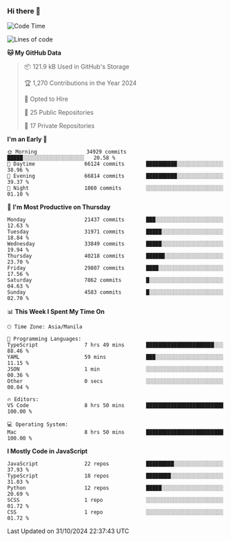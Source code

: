 ### Hi there 👋

<!--START_SECTION:waka-->
![Code Time](http://img.shields.io/badge/Code%20Time-1%2C246%20hrs%2024%20mins-blue)

![Lines of code](https://img.shields.io/badge/From%20Hello%20World%20I%27ve%20Written-67.3%20million%20lines%20of%20code-blue)

**🐱 My GitHub Data** 

> 📦 121.9 kB Used in GitHub's Storage 
 > 
> 🏆 1,270 Contributions in the Year 2024
 > 
> 💼 Opted to Hire
 > 
> 📜 25 Public Repositories 
 > 
> 🔑 17 Private Repositories 
 > 
**I'm an Early 🐤** 

```text
🌞 Morning                34929 commits       █████░░░░░░░░░░░░░░░░░░░░   20.58 % 
🌆 Daytime                66124 commits       ██████████░░░░░░░░░░░░░░░   38.96 % 
🌃 Evening                66814 commits       ██████████░░░░░░░░░░░░░░░   39.37 % 
🌙 Night                  1860 commits        ░░░░░░░░░░░░░░░░░░░░░░░░░   01.10 % 
```
📅 **I'm Most Productive on Thursday** 

```text
Monday                   21437 commits       ███░░░░░░░░░░░░░░░░░░░░░░   12.63 % 
Tuesday                  31971 commits       █████░░░░░░░░░░░░░░░░░░░░   18.84 % 
Wednesday                33849 commits       █████░░░░░░░░░░░░░░░░░░░░   19.94 % 
Thursday                 40218 commits       ██████░░░░░░░░░░░░░░░░░░░   23.70 % 
Friday                   29807 commits       ████░░░░░░░░░░░░░░░░░░░░░   17.56 % 
Saturday                 7862 commits        █░░░░░░░░░░░░░░░░░░░░░░░░   04.63 % 
Sunday                   4583 commits        █░░░░░░░░░░░░░░░░░░░░░░░░   02.70 % 
```


📊 **This Week I Spent My Time On** 

```text
🕑︎ Time Zone: Asia/Manila

💬 Programming Languages: 
TypeScript               7 hrs 49 mins       ██████████████████████░░░   88.46 % 
YAML                     59 mins             ███░░░░░░░░░░░░░░░░░░░░░░   11.15 % 
JSON                     1 min               ░░░░░░░░░░░░░░░░░░░░░░░░░   00.36 % 
Other                    0 secs              ░░░░░░░░░░░░░░░░░░░░░░░░░   00.04 % 

🔥 Editors: 
VS Code                  8 hrs 50 mins       █████████████████████████   100.00 % 

💻 Operating System: 
Mac                      8 hrs 50 mins       █████████████████████████   100.00 % 
```

**I Mostly Code in JavaScript** 

```text
JavaScript               22 repos            █████████░░░░░░░░░░░░░░░░   37.93 % 
TypeScript               18 repos            ████████░░░░░░░░░░░░░░░░░   31.03 % 
Python                   12 repos            █████░░░░░░░░░░░░░░░░░░░░   20.69 % 
SCSS                     1 repo              ░░░░░░░░░░░░░░░░░░░░░░░░░   01.72 % 
CSS                      1 repo              ░░░░░░░░░░░░░░░░░░░░░░░░░   01.72 % 
```




 Last Updated on 31/10/2024 22:37:43 UTC
<!--END_SECTION:waka-->
